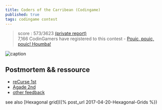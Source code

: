 ```yaml
---
title: Coders of the Carribean (Codingame)
published: true
tags: codingame contest
---
```

> score : 573/3623 [(private report)](https://www.codingame.com/challengereport/74188696ab758aed45d170859019fdd36384f41)  
> 7,166 CodinGamers have registered to this contest - [Pouic, pouic, pouic! Houmba!](https://www.codingame.com/contests/coders-of-the-caribbean)

![caption](/images/codingame_caribean_context.png)


## Postmortem && ressource

- [reCurse 1st](https://recursive.cc/blog/coders-of-the-carribean-post-mortem.html)
- [Agade 2nd](https://github.com/Agade09/Agade-Coders-of-the-Caribbean-Postmortem/blob/master/Agade_CotC_Postmortem.md)
- [other feedback](https://www.codingame.com/forum/t/coders-of-the-caribbean-feedback-strategies/2746)

see also [Hexagonal grid]({% post_url 2017-04-20-Hexagonal-Grids %})

